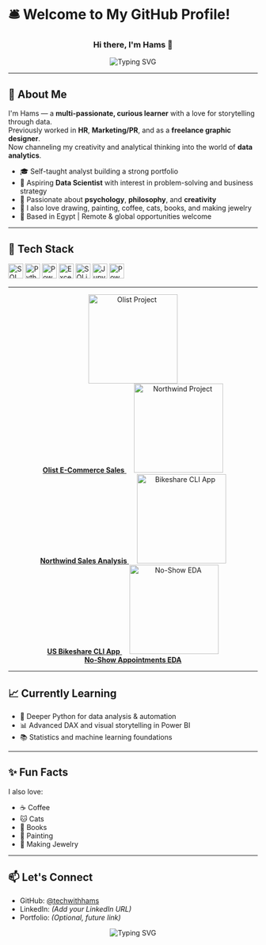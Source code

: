 # 🛎️ Welcome to My GitHub Profile!

<h3 align="center">Hi there, I'm Hams 👋</h3>

<p align="center">
  <img src="https://readme-typing-svg.demolab.com?font=Fira+Code&weight=700&pause=800&color=00FFD0&center=true&vCenter=true&multiline=true&width=800&height=70&lines=Data+Analyst+📊;SQL+Enthusiast+🧮;Python+Learner+🐍;Dashboard+Designer+📈;Excel+Specialist+📊" alt="Typing SVG" />
</p>



---

## 🧭 About Me

I'm Hams — a **multi-passionate, curious learner** with a love for storytelling through data.  
Previously worked in **HR**, **Marketing/PR**, and as a **freelance graphic designer**.  
Now channeling my creativity and analytical thinking into the world of **data analytics**.

- 🎓 Self-taught analyst building a strong portfolio
- 🎯 Aspiring **Data Scientist** with interest in problem-solving and business strategy
- 🧠 Passionate about **psychology**, **philosophy**, and **creativity**
- 🎨 I also love drawing, painting, coffee, cats, books, and making jewelry  
- 📍 Based in Egypt | Remote & global opportunities welcome

---

## 🧰 Tech Stack

<p align="left">
  <img src="https://www.svgrepo.com/show/303229/microsoft-sql-server-logo.svg" width="30" alt="SQL Server"/>
  <img src="https://www.svgrepo.com/show/349419/python.svg" width="30" alt="Python"/>
  <img src="https://www.svgrepo.com/show/373595/power-bi.svg" width="30" alt="Power BI"/>
  <img src="https://www.svgrepo.com/show/452217/excel.svg" width="30" alt="Excel"/>
  <img src="https://www.svgrepo.com/show/354202/sqlite.svg" width="30" alt="SQLite"/>
  <img src="https://www.svgrepo.com/show/354428/jupyter.svg" width="30" alt="Jupyter"/>
  <img src="https://www.svgrepo.com/show/452209/powerpoint.svg" width="30" alt="PowerPoint"/>
</p>



---

<p align="center">
  <a href="https://github.com/techwithhams/Olist-Ecommerce-Analysis">
    <img src="https://github.com/techwithhams/Olist-Ecommerce-Analysis/blob/main/preview/olist-thumb.png?raw=true" width="180" alt="Olist Project"/><br>
    <b>Olist E-Commerce Sales</b>
  </a>
  &nbsp;&nbsp;&nbsp;
  <a href="https://github.com/techwithhams/Northwind-Sales-Project">
    <img src="https://github.com/techwithhams/Northwind-Sales-Project/blob/main/preview/northwind-thumb.png?raw=true" width="180" alt="Northwind Project"/><br>
    <b>Northwind Sales Analysis</b>
  </a>
  &nbsp;&nbsp;&nbsp;
  <a href="https://github.com/techwithhams/bikeshare-analysis">
    <img src="https://github.com/techwithhams/bikeshare-analysis/blob/main/preview/bikeshare-thumb.png?raw=true" width="180" alt="Bikeshare CLI App"/><br>
    <b>US Bikeshare CLI App</b>
  </a>
  &nbsp;&nbsp;&nbsp;
  <a href="https://github.com/techwithhams/no-show-appointments-analysis">
    <img src="https://github.com/techwithhams/no-show-appointments-analysis/blob/main/preview/noshow-thumb.png?raw=true" width="180" alt="No-Show EDA"/><br>
    <b>No-Show Appointments EDA</b>
  </a>
</p>


---

## 📈 Currently Learning

- 🐍 Deeper Python for data analysis & automation  
- 📊 Advanced DAX and visual storytelling in Power BI  
- 📚 Statistics and machine learning foundations  

---

## ✨ Fun Facts

I also love:
- ☕ Coffee
- 🐱 Cats
- 📖 Books
- 🎨 Painting
- 💍 Making Jewelry

---

## 📫 Let's Connect

- GitHub: [@techwithhams](https://github.com/techwithhams)  
- LinkedIn: *(Add your LinkedIn URL)*  
- Portfolio: *(Optional, future link)*  

<p align="center">
  <img src="https://readme-typing-svg.herokuapp.com?font=Courier+Prime&size=26&pause=500&color=FFB6C1&center=true&vCenter=true&width=600&lines=I+also+love+☕+Coffee;I+also+love+🐱+Cats;I+also+love+📚+Books;I+also+love+🎨+Painting;I+also+love+💍+Making+Jewelry" alt="Typing SVG" />
</p>


